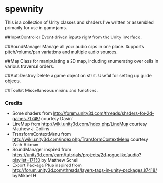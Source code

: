 # spewnity
This is a collection of Unity classes and shaders I've written or assembled primarily for use in game jams.
 
##InputController
Event-driven inputs right from the Unity interface.

##SoundManager
Manage all your audio clips in one place. Supports pitch/volume/pan variations and multiple audio sources.

##Map
Class for manipulating a 2D map, including enumerating over cells in various traversal orders.

##AutoDestroy
Delete a game object on start. Useful for setting up guide objects.

##Toolkit
Miscellaneous mixins and functions.

### Credits
 - Some shaders from http://forum.unity3d.com/threads/shaders-for-2d-games.71748/ courtesy Dasinf
 - LineMup from http://wiki.unity3d.com/index.php/LineMup courtesy Matthew J. Collins
 - TransformContextMenu from http://wiki.unity3d.com/index.php/TransformContextMenu courtesy Zach Aikman
 - SoundManager inspired from https://unity3d.com/learn/tutorials/projects/2d-roguelike/audio?playlist=17150 by Matthew Schell
 - Export Package Plus inspired from http://forum.unity3d.com/threads/layers-tags-in-unity-packages.87418/ by Mikael H



